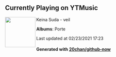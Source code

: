 ## Currently Playing on YTMusic

[<img align="left" width="100" src="https://lh3.googleusercontent.com/ax2h6nUEPfhFkbq5b5HvTko7lHX0SEuJWwHEUOVQcX3tWoBwQIE9cbxHv56mh7xAOa_Em3hXBF0l1zDI">](https://music.youtube.com/watch?v=xj-4fxPo2JQ)

Keina Suda - veil

**Albums**: Porte

Last updated at 02/23/2021 17:23

#### Generated with [20chan/github-now](https://github.com/20chan/github-now)


<!--
**20chan/20chan** is a ✨ _special_ ✨ repository because its `README.md` (this file) appears on your GitHub profile.

Here are some ideas to get you started:

- 🔭 I’m currently working on ...
- 🌱 I’m currently learning ...
- 👯 I’m looking to collaborate on ...
- 🤔 I’m looking for help with ...
- 💬 Ask me about ...
- 📫 How to reach me: ...
- 😄 Pronouns: ...
- ⚡ Fun fact: ...
-->
